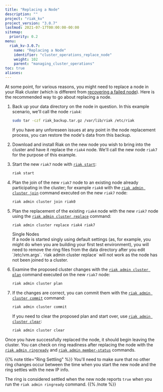 ```yaml
---
title: "Replacing a Node"
description: ""
project: "riak_kv"
project_version: "3.0.7"
lastmod: 2021-07-17T00:00:00-00:00
sitemap:
  priority: 0.2
menu:
  riak_kv-3.0.7:
    name: "Replacing a Node"
    identifier: "cluster_operations_replace_node"
    weight: 102
    parent: "managing_cluster_operations"
toc: true
aliases:
---
```


At some point, for various reasons, you might need to replace a node in
your Riak cluster (which is different from [recovering a failed node]({{<baseurl>}}riak/kv/3.0.7/using/repair-recovery)). Here is the recommended way to go
about replacing a node.

1. Back up your data directory on the node in question. In this example
scenario, we'll call the node `riak4`:

    ```bash
    sudo tar -czf riak_backup.tar.gz /var/lib/riak /etc/riak
    ```

    If you have any unforeseen issues at any point in the node
    replacement process, you can restore the node's data from this
    backup.

2. Download and install Riak on the new node you wish to bring into the
cluster and have it replace the `riak4` node. We'll call the new node
`riak7` for the purpose of this example.

3. Start the new `riak7` node with [`riak start`]({{<baseurl>}}riak/kv/3.0.7/using/admin/riak-cli/#start):

    ```bash
    riak start
    ```

4. Plan the join of the new `riak7` node to an existing node already
participating in the cluster; for example `riak0` with the [`riak admin cluster join`]({{<baseurl>}}riak/kv/3.0.7/using/admin/riak-admin/#cluster) command executed on the new `riak7` node:

    ```bash
    riak admin cluster join riak0
    ```

5. Plan the replacement of the existing `riak4` node with the new
`riak7` node using the [`riak admin cluster replace`]({{<baseurl>}}riak/kv/3.0.7/using/admin/riak-admin/#cluster) command:

    ```bash
    riak admin cluster replace riak4 riak7
    ```

    <div class=info>
    <div class=title>Single Nodes</div>
    If a node is started singly using default settings (as, for example,
    you might do when you are building your first test environment), you
    will need to remove the ring files from the data directory after you
    edit `/etc/vm.args`. `riak admin cluster replace` will not work as
    the node has not been joined to a cluster.
    </div>

6. Examine the proposed cluster changes with the [`riak admin cluster plan`]({{<baseurl>}}riak/kv/3.0.7/using/admin/riak-admin/#cluster) command executed on the new
`riak7` node:

    ```bash
    riak admin cluster plan
    ```

7. If the changes are correct, you can commit them with the
[`riak admin cluster commit`]({{<baseurl>}}riak/kv/3.0.7/using/admin/riak-admin/#cluster) command:

    ```bash
    riak admin cluster commit
    ```

    If you need to clear the proposed plan and start over, use [`riak admin cluster clear`]({{<baseurl>}}riak/kv/3.0.7/using/admin/riak-admin/#cluster):

    ```bash
    riak admin cluster clear
    ```

Once you have successfully replaced the node, it should begin leaving
the cluster. You can check on ring readiness after replacing the node
with the [`riak admin ringready`]({{<baseurl>}}riak/kv/3.0.7/using/admin/riak-admin/#ringready)
and [`riak admin member-status`]({{<baseurl>}}riak/kv/3.0.7/using/admin/riak-admin/#member-status)
commands.

{{% note title="Ring Settling" %}}
You'll need to make sure that no other ring changes occur between the time
when you start the new node and the ring settles with the new IP info.

The ring is considered settled when the new node reports `true` when you run
the `riak admin ringready` command.
{{% /note %}}

